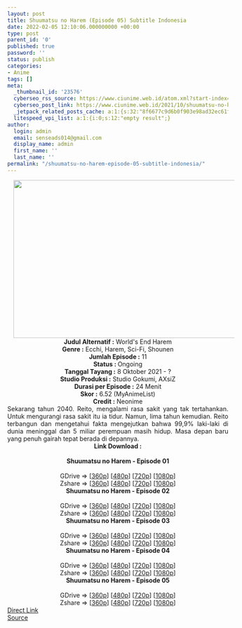 ```yaml
---
layout: post
title: Shuumatsu no Harem (Episode 05) Subtitle Indonesia
date: 2022-02-05 12:10:06.000000000 +00:00
type: post
parent_id: '0'
published: true
password: ''
status: publish
categories:
- Anime
tags: []
meta:
  _thumbnail_id: '23576'
  cyberseo_rss_source: https://www.ciunime.web.id/atom.xml?start-index=1
  cyberseo_post_link: https://www.ciunime.web.id/2021/10/shuumatsu-no-harem-subtitle-indonesia.html
  _jetpack_related_posts_cache: a:1:{s:32:"8f6677c9d6b0f903e98ad32ec61f8deb";a:2:{s:7:"expires";i:1663465399;s:7:"payload";a:3:{i:0;a:1:{s:2:"id";i:25034;}i:1;a:1:{s:2:"id";i:25202;}i:2;a:1:{s:2:"id";i:24938;}}}}
  litespeed_vpi_list: a:1:{i:0;s:12:"empty result";}
author:
  login: admin
  email: senseads014@gmail.com
  display_name: admin
  first_name: ''
  last_name: ''
permalink: "/shuumatsu-no-harem-episode-05-subtitle-indonesia/"
---
```

<div class="separator" style="clear: both; text-align: center;"><a href="https://blogger.googleusercontent.com/img/a/AVvXsEjWWqJkkIZBZM-SanLZ_PtO7aeuJhEy3EzSwy2Hhqzq3Mtjm0lw_VANuTr6qmPxME9KEBL5Chg3Nz_5cMDoP9wD4hMj2cZsTyyQe4XrY48Yi_AaH75pOEtu9t92iDN8oxNoViZ-Z8jE-2V_8qiZZLaccxRJ-4bASU2GTdnlU8GkFZ82I9YgA1Vunj-Y=s1280" style="margin-left: 1em; margin-right: 1em;"><img border="0" data-original-height="720" data-original-width="1280" height="360" src="{{ site.baseurl }}/assets/2022/02/AVvXsEjWWqJkkIZBZM-SanLZ_PtO7aeuJhEy3EzSwy2Hhqzq3Mtjm0lw_VANuTr6qmPxME9KEBL5Chg3Nz_5cMDoP9wD4hMj2cZsTyyQe4XrY48Yi_AaH75pOEtu9t92iDN8oxNoViZ-Z8jE-2V_8qiZZLaccxRJ-4bASU2GTdnlU8GkFZ82I9YgA1Vunj-Y=w640-h360" width="640" /></a></div>
<div class="separator" style="clear: both; text-align: center;"></div>
<div style="text-align: center;"><b>Judul</b><b><b> Alternatif</b> :</b> World's End Harem</div>
<div style="text-align: center;"><b><b>Genre :</b></b> Ecchi, Harem, Sci-Fi, Shounen</div>
<div style="text-align: center;"><b>Jumlah Episode :</b> 11<br /><b>Status :&nbsp;</b>Ongoing<br /><b>Tanggal Tayang :</b> 8 Oktober&nbsp;2021 - ?<br /><b>Studio Produksi :</b>&nbsp;Studio Gokumi, AXsiZ<br /><b>Durasi per Episode :</b> 24 Menit</div>
<div style="text-align: center;"><b>Skor :</b> 6.52 (MyAnimeList)</div>
<div style="text-align: center;"><b>Credit :</b>&nbsp;Neonime</div>
<div style="text-align: center;"></div>
<div style="text-align: justify;">
<div>Sekarang tahun 2040. Reito, mengalami rasa sakit yang tak tertahankan. Untuk mengurangi rasa sakit itu ia tidur. Namun, lima tahun kemudian. Reito terbangun dan mengetahui fakta mengejutkan bahwa 99,9% laki-laki di dunia meninggal dan 5 miliar perempuan masih hidup. Masa depan baru yang penuh gairah tepat berada di depannya.</div>
</div>
<div style="text-align: justify;"></div>
<div style="text-align: justify;"></div>
<div style="text-align: center;">
<div style="text-align: center;">
<div style="text-align: left;">
<div style="text-align: center;"><b>Link Download :</b></div>
<div style="text-align: center;"><b><br /></b></div>
<div style="text-align: center;"><span style="text-align: left;"><b>Shuumatsu no Harem&nbsp;</b></span><b>- Episode 01</b></div>
<div style="text-align: center;"><b><br /></b></div>
<div style="text-align: center;">GDrive =&gt; [<a href="http://www.solidfiles.com/v/wWnGr4e8ggmve" target="_blank" rel="noopener">360p</a>] [<a href="https://acefile.co/f/64664260/neonime_worlds-end-harem-01-480p-zip" target="_blank" rel="noopener">480p</a>] [<a href="https://acefile.co/f/64664562/neonime_worlds-end-harem-01-720p-zip" target="_blank" rel="noopener">720p</a>] [<a href="https://acefile.co/f/64664954/neonime_worlds-end-harem-01-1080p-zip" target="_blank" rel="noopener">1080p</a>]</div>
<div style="text-align: center;">Zshare =&gt; [<a href="https://www20.zippyshare.com/v/MctNPb0T/file.html" target="_blank" rel="noopener">360p</a>] [<a href="https://www38.zippyshare.com/v/I9bWm9Mb/file.html" target="_blank" rel="noopener">480p</a>] [<a href="https://www25.zippyshare.com/v/2MDqP087/file.html" target="_blank" rel="noopener">720p</a>] [<a href="https://www82.zippyshare.com/v/RUBX1v1P/file.html" target="_blank" rel="noopener">1080p</a>]</div>
<div style="text-align: center;"></div>
<div style="text-align: center;">
<div><span style="text-align: left;"><b>Shuumatsu no Harem&nbsp;</b></span><b>- Episode 02</b></div>
<div><b><br /></b></div>
<div>GDrive =&gt; [<a href="https://www.mp4upload.com/6rn15vspkxmw" target="_blank" rel="noopener">360p</a>] [<a href="https://acefile.co/f/65308536/neonime_worlds-end-harem-02-480p-zip" target="_blank" rel="noopener">480p</a>] [<a href="https://acefile.co/f/65308538/neonime_worlds-end-harem-02-720p-zip" target="_blank" rel="noopener">720p</a>] [<a href="https://acefile.co/f/65308541/neonime_worlds-end-harem-02-1080p-zip" target="_blank" rel="noopener">1080p</a>]</div>
<div>Zshare =&gt; [<a href="https://www64.zippyshare.com/v/jtFS87H5/file.html" target="_blank" rel="noopener">360p</a>] [<a href="https://www69.zippyshare.com/v/mPo8TpDk/file.html" target="_blank" rel="noopener">480p</a>] [<a href="https://www22.zippyshare.com/v/kM5oc3lm/file.html" target="_blank" rel="noopener">720p</a>] [<a href="https://www28.zippyshare.com/v/XSoF6Y2O/file.html" target="_blank" rel="noopener">1080p</a>]</div>
<div></div>
<div>
<div><span style="text-align: left;"><b>Shuumatsu no Harem&nbsp;</b></span><b>- Episode 03</b></div>
<div><b><br /></b></div>
<div>GDrive =&gt; [<a href="https://www.mp4upload.com/mub22vb9rnrs" target="_blank" rel="noopener">360p</a>] [<a href="https://acefile.co/f/65922781/neonime_worlds-end-harem-03-480p-zip" target="_blank" rel="noopener">480p</a>] [<a href="https://acefile.co/f/65922949/neonime_worlds-end-harem-03-720p-zip" target="_blank" rel="noopener">720p</a>] [<a href="https://acefile.co/f/65923203/neonime_worlds-end-harem-03-1080p-zip%20https://acefile.co/f/65923205/neonime_worlds-end-harem-03-1080p-zip" target="_blank" rel="noopener">1080p</a>]</div>
<div>Zshare =&gt; [<a href="https://www27.zippyshare.com/v/Q4zrUc2s/file.html" target="_blank" rel="noopener">360p</a>] [<a href="https://www14.zippyshare.com/v/xrEHq34Z/file.html" target="_blank" rel="noopener">480p</a>] [<a href="https://www117.zippyshare.com/v/xU4rnRev/file.html" target="_blank" rel="noopener">720p</a>] [<a href="https://www54.zippyshare.com/v/iTSOQXX2/file.html" target="_blank" rel="noopener">1080p</a>]</div>
</div>
<div></div>
<div>
<div><span style="text-align: left;"><b>Shuumatsu no Harem&nbsp;</b></span><b>- Episode 04</b></div>
<div><b><br /></b></div>
<div>GDrive =&gt; [<a href="https://www.mp4upload.com/y3lh7m8sp3tt" target="_blank" rel="noopener">360p</a>] [<a href="https://acefile.co/f/66524442/neonime_worlds-end-harem-04-480p-zip" target="_blank" rel="noopener">480p</a>] [<a href="https://acefile.co/f/66524443/neonime_worlds-end-harem-04-720p-zip" target="_blank" rel="noopener">720p</a>] [<a href="https://acefile.co/f/66524444/neonime_worlds-end-harem-04-1080p-zip" target="_blank" rel="noopener">1080p</a>]</div>
<div>Zshare =&gt; [<a href="https://www38.zippyshare.com/v/JjuQgrcb/file.html" target="_blank" rel="noopener">360p</a>] [<a href="https://www38.zippyshare.com/v/WvITh9LC/file.html" target="_blank" rel="noopener">480p</a>] [<a href="https://www38.zippyshare.com/v/m7R522Ma/file.html" target="_blank" rel="noopener">720p</a>] [<a href="https://mir.cr/11O7QNL8" target="_blank" rel="noopener">1080p</a>]</div>
</div>
<div></div>
<div>
<div><span style="text-align: left;"><b>Shuumatsu no Harem&nbsp;</b></span><b>- Episode 05</b></div>
<div><b><br /></b></div>
<div>GDrive =&gt; [<a href="https://acefile.co/f/67126456/snh-05-360p-samehadaku-care-mp4" target="_blank" rel="noopener">360p</a>] [<a href="https://acefile.co/f/67126459/snh-05-480p-samehadaku-care-mp4" target="_blank" rel="noopener">480p</a>] [<a href="https://acefile.co/f/67126553/snh-05-mp4hd-samehadaku-care-mp4" target="_blank" rel="noopener">720p</a>] [<a href="https://acefile.co/f/67127088/snh-05-fullhd-samehadaku-care-mp4" target="_blank" rel="noopener">1080p</a>]</div>
<div>Zshare =&gt; [<a href="https://www48.zippyshare.com/v/NL4dSjRg/file.html" target="_blank" rel="noopener">360p</a>] [<a href="https://www48.zippyshare.com/v/SlsC95tZ/file.html" target="_blank" rel="noopener">480p</a>] [<a href="https://www93.zippyshare.com/v/YQlFP7CS/file.html" target="_blank" rel="noopener">720p</a>] [<a href="https://www40.zippyshare.com/v/8pf2HHQx/file.html" target="_blank" rel="noopener">1080p</a>]</div>
</div>
</div>
</div>
</div>
</div>
<link rel="stylesheet" href="https://cdnjs.cloudflare.com/ajax/libs/font-awesome/4.7.0/css/font-awesome.min.css" />
<div class="divbtn"> <a href="https://handymansurrender.com/fihup8buzv?key=94550f7ce39444073321dde3b8782f97" class="btn"><i class="fa fa-download"></i> Direct Link</a> <br /><a href="https://www.ciunime.web.id/2021/10/shuumatsu-no-harem-subtitle-indonesia.html">Source</a> </div>
